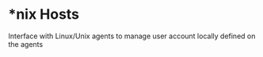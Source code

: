 [title]: # (*nix Hosts)
[tags]: # (panel)
[priority]: # (10)
[display]: # (none)
# *nix Hosts

Interface with Linux/Unix agents to manage user account locally defined on the agents